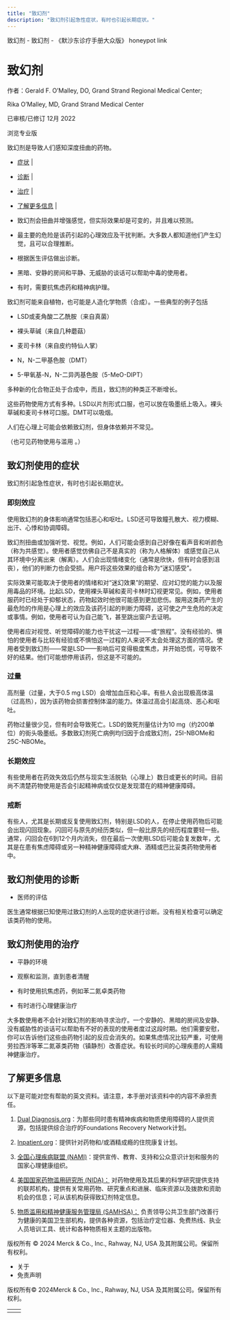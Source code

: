 ```yaml
---
title: "致幻剂"
description: "致幻剂引起急性症状，有时也引起长期症状。"
---
```


﻿致幻剂 \- 致幻剂 \- 《默沙东诊疗手册大众版》 honeypot link

# 致幻剂

作者：Gerald F. O’Malley, DO, Grand Strand Regional Medical Center;

Rika O’Malley, MD, Grand Strand Medical Center

已审核/已修订 12月 2022

浏览专业版

致幻剂是导致人们感知深度扭曲的药物。

- [症状](#症状_v835496_zh) \|
- [诊断](#诊断_v835506_zh) \|
- [治疗](#治疗_v35321685_zh) \|
- [了解更多信息](#了解更多信息_v35321695_zh) \|

- 致幻剂会扭曲并增强感觉，但实际效果却是可变的，并且难以预测。

- 最主要的危险是该药引起的心理效应及干扰判断。大多数人都知道他们产生幻觉，且可以合理推断。

- 根据医生评估做出诊断。

- 黑暗、安静的房间和平静、无威胁的谈话可以帮助中毒的使用者。

- 有时，需要抗焦虑药和精神病护理。


致幻剂可能来自植物，也可能是人造化学物质（合成）。一些典型的例子包括

- LSD或麦角酸二乙酰胺（来自真菌）

- 裸头草碱（来自几种蘑菇）

- 麦司卡林（来自皮约特仙人掌）

- N，N-二甲基色胺（DMT）

- 5-甲氧基-N，N-二异丙基色胺（5-MeO-DIPT）


多种新的化合物正处于合成中，而且，致幻剂的种类正不断增长。

这些药物使用方式有多种。LSD以片剂形式口服，也可以放在吸墨纸上吸入。裸头草碱和麦司卡林可口服。DMT可以吸烟。

人们在心理上可能会依赖致幻剂，但身体依赖并不常见。

（也可见药物使用与滥用 。）

## 致幻剂使用的症状

致幻剂引起急性症状，有时也引起长期症状。

### 即刻效应

使用致幻剂的身体影响通常包括恶心和呕吐。LSD还可导致瞳孔散大、视力模糊、出汗、心悸和协调障碍。

致幻剂扭曲或加强听觉、视觉。例如，人们可能会感到自己好像在看声音和听颜色（称为共感觉）。使用者感觉仿佛自己不是真实的（称为人格解体）或感觉自己从其环境中分离出来（解离）。人们会出现情绪变化（通常是欣快，但有时会感到沮丧），他们的判断力也会受损。用户将这些效果的组合称为“迷幻感受”。

实际效果可能取决于使用者的情绪和对“迷幻效果”的期望、应对幻觉的能力以及服用毒品的环境。比起LSD，使用裸头草碱和麦司卡林时幻视更常见。例如，使用者服药时已经处于抑郁状态，药物起效时他很可能感到更加悲伤。服用这类药产生的最危险的作用是心理上的效应及该药引起的判断力障碍，这可使之产生危险的决定或事情。例如，使用者可认为自己能飞，甚至跳出窗户去证明。

使用者应对视觉、听觉障碍的能力也干扰这一过程——或“旅程”。没有经验的、惧怕的使用者与比较有经验或不惧怕这一过程的人来说不太会处理这方面的情况。使用者受到致幻剂——常是LSD——影响后可变得极度焦虑，并开始恐慌，可导致不好的结果。他们可能想停用该药，但这是不可能的。

### 过量

高剂量（过量，大于0.5 mg LSD）会增加血压和心率。有些人会出现极高体温（过高热），因为该药物会损害控制体温的能力。体温过高会引起高烧、恶心和呕吐。

药物过量很少见，但有时会导致死亡。LSD的致死剂量估计为10 mg（约200单位）的街头吸墨纸。多数致幻剂死亡病例均归因于合成致幻剂，25I-NBOMe和25C-NBOMe。

### 长期效应

有些使用者在药效失效后仍然与现实生活脱轨（心理上）数日或更长的时间。目前尚不清楚药物使用是否会引起精神病或仅仅是发现潜在的精神健康障碍。

### 戒断

有些人，尤其是长期或反复使用致幻剂，特别是LSD的人，在停止使用药物后可能会出现闪回现象。闪回可与原先的经历类似，但一般比原先的经历程度要轻一些。通常，闪回会在6到12个月内消失，但在最后一次使用LSD后可能会复发数年，尤其是在患有焦虑障碍或另一种精神健康障碍或大麻、酒精或巴比妥类药物使用者中。

## 致幻剂使用的诊断

- 医师的评估


医生通常根据已知使用过致幻剂的人出现的症状进行诊断。没有相关检查可以确定该类药物的使用。

## 致幻剂使用的治疗

- 平静的环境

- 观察和监测，直到患者清醒

- 有时使用抗焦虑药，例如苯二氮卓类药物

- 有时进行心理健康治疗


大多数使用者不会针对致幻剂的影响寻求治疗。一个安静的、黑暗的房间及安静、没有威胁性的谈话可以帮助有不好的表现的使用者度过这段时期。他们需要安慰，你可以告诉他们这些由药物引起的反应会消失的。如果焦虑情况比较严重，可使用劳拉西泮等苯二氮䓬类药物（镇静剂）改善症状。有较长时间的心理疾患的人需精神健康治疗。

## 了解更多信息

以下是可能对您有帮助的英文资料。请注意，本手册对该资料中的内容不承担责任。

1. [Dual Diagnosis.org](http://www.dualdiagnosis.org/)：为那些同时患有精神疾病和物质使用障碍的人提供资源，包括提供综合治疗的Foundations Recovery Network计划。

2. [Inpatient.org](http://www.inpatient.org/)：提供针对药物和/或酒精成瘾的住院康复计划。

3. [全国心理疾病联盟 (NAMI)](http://www.nami.org/Learn-More/Mental-Health-Conditions/Related-Conditions/Dual-Diagnosis)：提供宣传、教育、支持和公众意识计划和服务的国家心理健康组织。

4. [美国国家药物滥用研究所 (NIDA)：](https://www.drugabuse.gov/) 对药物使用及其后果的科学研究提供支持的联邦机构，提供有关常用药物、研究重点和进展、临床资源以及拨款和资助机会的信息；可从该机构获得致幻剂特定信息。

5. [物质滥用和精神健康服务管理局 (SAMHSA)：](http://www.samhsa.gov/) 负责领导公共卫生部门改善行为健康的美国卫生部机构，提供各种资源，包括治疗定位器、免费热线、执业人员培训工具、统计和各种物质相关主题的出版物。




版权所有 © 2024
Merck & Co., Inc., Rahway, NJ, USA 及其附属公司。保留所有权利。

- 关于
- 免责声明

版权所有© 2024Merck & Co., Inc., Rahway, NJ, USA 及其附属公司。保留所有权利。

|     |     |
| --- | --- |
|  |  |